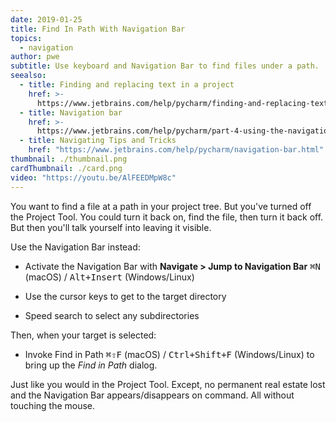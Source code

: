 ```yaml
---
date: 2019-01-25
title: Find In Path With Navigation Bar
topics:
  - navigation
author: pwe
subtitle: Use keyboard and Navigation Bar to find files under a path.
seealso:
  - title: Finding and replacing text in a project
    href: >-
      https://www.jetbrains.com/help/pycharm/finding-and-replacing-text-in-project.html
  - title: Navigation bar
    href: >-
      https://www.jetbrains.com/help/pycharm/part-4-using-the-navigation-bar.html
  - title: Navigating Tips and Tricks
    href: "https://www.jetbrains.com/help/pycharm/navigation-bar.html"
thumbnail: ./thumbnail.png
cardThumbnail: ./card.png
video: "https://youtu.be/AlFEEDMpW8c"
---
```


You want to find a file at a path in your project tree. But you've turned off the Project Tool. You could turn it back on, find the file, then turn it back off. But then you'll talk yourself into leaving it visible.

Use the Navigation Bar instead:

- Activate the Navigation Bar with **Navigate > Jump to Navigation Bar** <kbd>⌘N</kbd> (macOS) / <kbd>Alt+Insert</kbd> (Windows/Linux)

- Use the cursor keys to get to the target directory

- Speed search to select any subdirectories

Then, when your target is selected:

- Invoke Find in Path <kbd>⌘⇧F</kbd> (macOS) / <kbd>Ctrl+Shift+F</kbd> (Windows/Linux) to bring up the _Find in Path_ dialog.

Just like you would in the Project Tool. Except, no permanent real estate lost and the Navigation Bar appears/disappears on command. All without touching the mouse.
